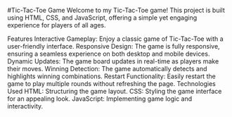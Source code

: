 #Tic-Tac-Toe Game
Welcome to my Tic-Tac-Toe game! This project is built using HTML, CSS, and JavaScript, offering a simple yet engaging experience for players of all ages.

Features
Interactive Gameplay: Enjoy a classic game of Tic-Tac-Toe with a user-friendly interface.
Responsive Design: The game is fully responsive, ensuring a seamless experience on both desktop and mobile devices.
Dynamic Updates: The game board updates in real-time as players make their moves.
Winning Detection: The game automatically detects and highlights winning combinations.
Restart Functionality: Easily restart the game to play multiple rounds without refreshing the page.
Technologies Used
HTML: Structuring the game layout.
CSS: Styling the game interface for an appealing look.
JavaScript: Implementing game logic and interactivity.
